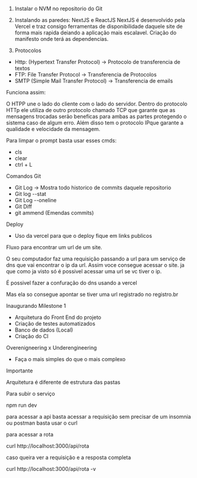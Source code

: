 1. Instalar o NVM no repositorio do Git

2. Instalando as paredes: NextJS e ReactJS
   NextJS é desenvolvido pela Vercel e traz consigo ferramentas de disponibilidade daquele site de forma mais rapida deiando a aplicação mais escalavel.
   Criação do manifesto onde terá as dependencias.

3. Protocolos

- Http: (Hypertext Transfer Protocol) -> Protocolo de transferencia de textos
- FTP: File Transfer Protocol -> Transferencia de Protocolos
- SMTP (Simple Mail Transfer Protocol) -> Transferencia de emails

Funciona assim:

O HTPP une o lado do cliente com o lado do servidor. Dentro do protocolo HTTp ele utiliza de outro protocolo chamado TCP que garante que as mensagens trocadas serão beneficas para ambas as partes protegendo o sistema caso de algum erro. Além disso tem o protocolo IPque garante a qualidade e velocidade da mensagem.

Para limpar o prompt basta usar esses cmds:

- cls
- clear
- ctrl + L

Comandos Git

- Git Log -> Mostra todo historico de commits daquele repositorio
- Git log --stat
- Git Log --oneline
- Git Diff
- git ammend (Emendas commits)

Deploy

- Uso da vercel para que o deploy fique em links publicos


Fluxo para encontrar um url de um site.

O seu computador faz uma requisição passando a url para um serviço de dns que vai encontrar o ip da url. Assim voce consegue acessar o site. ja que como ja visto só é possivel acessar uma url se vc tiver o ip.

É possivel fazer a confuração do dns usando a vercel

Mas ela so consegue apontar se tiver uma url registrado no registro.br

Inaugurando Milestone 1

- Arquitetura do Front End do projeto
- Criação de testes automatizados
- Banco de dados (Local)
- Criação do CI

Overenigneering x Underengineering

- Faça o mais simples do que o mais complexo

Importante

Arquitetura é diferente de estrutura das pastas

Para subir o serviço

npm run dev

para acessar a api basta acessar a requisição sem precisar de um insomnia ou postman basta usar o curl

para acessar a rota

curl http://localhost:3000/api/rota

caso queira ver a requisição e a resposta completa

curl http://localhost:3000/api/rota -v



